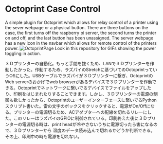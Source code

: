 # Octoprint Case Control
 A simple plugin for Octoprint which allows for relay control of a printer using the sever webpage or a physical button. There are three buttons on the case, the first turns off the raspberry pi server, the second turns the printer on and off, and the last button has been unassigned. The server webpage has a new icon in the navbar which allows for remote control of the printers power.
![OctoprintPage](https://user-images.githubusercontent.com/85288181/121022814-a7b09700-c7dd-11eb-88b8-2406aac6110a.png) 
 Look in this repository for GIFs showing the power toggling in action.

３Ｄプリンターの自動化。もっと手間を抜くため、LANで３Ｄプリンターを作動したかった。作動するため、ラズパイのStretchに基づいてのOctoprintっていうOSにした。USBケーブルでラズパイが３Ｄプリンターに繋ぎ、OctoprintのWeb serverのおかげでweb browserがあるデバイスで３Ｄプリンターを作動できる。Octoprintでネットワークに繋いでるデバイスでファイルをアップしたり、印刷をはじまれたりすることできます。しかし、３Ｄプリンターの電源の制御も欲しかったから、Octoprintのユーザーインターフェースに繋いでるPythonスクリプト書いた。雷の文字のボックスをクリックすると、電源がOn/Offになる。プリンターの電源切るため、ACアダプターへの配線を切れるリレーにした。このリレーはラズパイのGPIOに制御されている。印刷終えた後に３Ｄプリンターの電源切る時は、print headが冷やさないうちに電源切ったら害になるので、３Ｄプリンターから
温度のデータ読み込んで切れるかどうか判断できる。その上、印刷中の時も電源を切れない。
